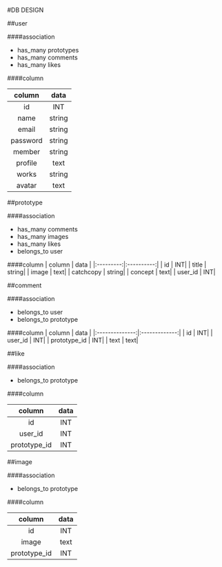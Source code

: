 #DB DESIGN

##user

####association
* has_many prototypes
* has_many comments
* has_many likes

####column
<!-- * id          :INT
* name        :string
* email       :string
* password    :string
* member      :string
* profile     :text
* works       :string
* avatar      :text -->

| column    |       data |
|:---------:|:----------:|
| id        |         INT|
| name      |      string|
| email     |      string|
| password  |      string|
| member    |      string|
| profile   |        text|
| works     |      string|
| avatar    |        text|

##prototype

####association
* has_many comments
* has_many images
* has_many likes
* belongs_to user

####column
| column    |      data  |
|:---------:|:----------:|
| id        |         INT|
| title     |      string|
| image     |        text|
| catchcopy |      string|
| concept   |        text|
| user_id   |         INT|

<!--
* id              :INT
* title           :string
* image           :text
* catchcopy       :string
* concept         :text
* user_id         :INT
 -->
##comment

####association
* belongs_to  user
* belongs_to  prototype

####column
| column         |         data  |
|:--------------:|:-------------:|
| id             |            INT|
| user_id        |            INT|
| prototype_id   |            INT|
| text           |           text|


<!-- * id            :INT
* user_id       :INT
* prototype_id  :INT
* text          :text -->

##like

####association

* belongs_to  prototype

####column

| column         |         data  |
|:--------------:|:-------------:|
| id             |            INT|
| user_id        |            INT|
| prototype_id   |            INT|

<!--
* id            :INT
* user_id       :INT
* prototype_id  :INT -->

##image

####association
* belongs_to  prototype

####column

| column         |         data  |
|:--------------:|:-------------:|
| id             |            INT|
| image          |           text|
| prototype_id   |            INT|

<!-- 
* id            :INT
* image         :text
* prototype_id  :INT -->
